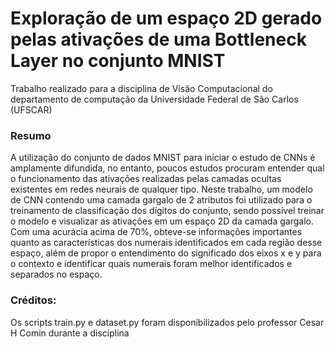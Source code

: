 # Exploração de um espaço 2D gerado pelas ativações de uma Bottleneck Layer no conjunto MNIST

Trabalho realizado para a disciplina de Visão Computacional do departamento de computação da Universidade Federal de São Carlos (UFSCAR)

### Resumo

A utilização do conjunto de dados MNIST para iniciar o estudo de CNNs é amplamente difundida, no entanto, poucos estudos procuram entender qual o funcionamento das ativações realizadas pelas camadas ocultas existentes em redes neurais de qualquer tipo. Neste trabalho, um modelo de CNN contendo uma camada gargalo de 2 atributos foi utilizado para o treinamento de classificação dos dígitos do conjunto, sendo possível treinar o modelo e visualizar as ativações em um espaço 2D da camada gargalo. Com uma acurácia acima de 70\%, obteve-se informações importantes quanto as características dos numerais identificados em cada região desse espaço, além de propor o entendimento do significado dos eixos x e y para o contexto e identificar quais numerais foram melhor identificados e separados no espaço.


### Créditos: 
Os scripts train.py e dataset.py foram disponibilizados pelo professor Cesar H Comin durante a disciplina
